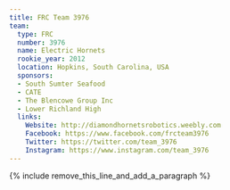 ```yaml
---
title: FRC Team 3976
team:
  type: FRC
  number: 3976
  name: Electric Hornets
  rookie_year: 2012
  location: Hopkins, South Carolina, USA
  sponsors:
  - South Sumter Seafood
  - CATE
  - The Blencowe Group Inc
  - Lower Richland High
  links:
    Website: http://diamondhornetsrobotics.weebly.com
    Facebook: https://www.facebook.com/frcteam3976
    Twitter: https://twitter.com/team_3976
    Instagram: https://www.instagram.com/team_3976
---
```


{% include remove_this_line_and_add_a_paragraph %}